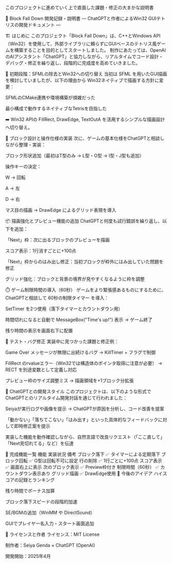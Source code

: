 このプロジェクトに進めていく上で直面した課題・修正の大まかな説明書

📘 Block Fall Down 開発記録・説明書
― ChatGPTと作者によるWin32 GUIテトリスの開発ドキュメント ―

🏗️ はじめに
このプロジェクト「Block Fall Down」は、C++とWindows API（Win32）を使用して、外部ライブラリに頼らずにGUIベースのテトリス風ゲームを構築することを目的としてスタートしました。
制作にあたっては、OpenAIのAIアシスタント「ChatGPT」と協力しながら、リアルタイムでコード設計・デバッグ・修正を繰り返し、段階的に完成度を高めていきました。

🔧 初期段階：SFMLの除去とWin32への切り替え
当初は SFML を用いたGUI描画を検討していましたが、以下の理由から Win32ネイティブで描画する方針に変更：

SFMLのCMake連携や環境構築が煩雑だった

最小構成で動作するネイティブなTetrisを目指した

➡️ Win32 APIの FillRect, DrawEdge, TextOutA を活用するシンプルな描画設計へ切り替え。

🧱 ブロック設計と操作仕様の実装
次に、ゲームの基本仕様をChatGPTと相談しながら整理・実装：

ブロック形状追加（最初はT型のみ → L型・O型 → I型・J型も追加）

操作キーの決定：

W → 回転

A → 左

D → 右

マス目の描画 → DrawEdge によるグリッド表現を導入

📦 描画強化とプレビュー機能の追加
ChatGPTと何度も試行錯誤を繰り返し、以下を追加：

「Next」枠：次に出るブロックのプレビューを描画

スコア表示：1行消すごとに+100点

「Next」枠からのはみ出し修正：当初ブロックが枠外にはみ出していた問題を修正

グリッド強化：ブロックと背景の境界が見やすくなるように枠を調整

⏱️ ゲーム制限時間の導入（60秒）
ゲームをより緊張感あるものにするために、ChatGPTと相談して 60秒の制限タイマー を導入：

SetTimer を2つ使用（落下タイマーとカウントダウン用）

時間切れになると自動で MessageBox("Time's up!") 表示 → ゲーム終了

残り時間の表示を画面右下に配置

🧪 テスト・バグ修正
実装中に見つかった課題と修正例：

Game Over メッセージが無限に出続けるバグ
→ KillTimer + フラグで制御

FillRect のrvalueエラー（Win32では構造体のポインタ取得に注意が必要）
→ RECT を別途変数として定義し対応

プレビュー枠のサイズ調整ミス → 描画領域を+1ブロック分拡張

🤝 ChatGPTとの開発スタイル
このプロジェクトは、以下のような形式でChatGPTとのリアルタイム開発対話を通じて行われました：

Seiyaが実行ログや画像を提示 → ChatGPTが原因を分析し、コード改善を提案

「動かない」「落ちてこない」「はみ出す」といった具体的なフィードバックに対して即時修正案を提示

実装した機能を動作確認しながら、自然言語で改良リクエスト（「ここ直して」「Next見切れてる」など）を伝達

📄 完成機能一覧
機能	実装状況	備考
ブロック落下	✅	タイマーによる定期落下
ブロック回転	✅	O型は回転不可に設定
行の削除	✅	1行ごとに+100点
スコア表示	✅	画面右上に表示
次のブロック表示	✅	Preview枠付き
制限時間（60秒）	✅	カウントダウン表示あり
グリッド描画	✅	DrawEdge使用
📌 今後のアイデア
ハイスコアの記録とランキング

残り時間でボーナス加算

ブロック落下スピードの段階的加速

SE/BGMの追加（WinMM や DirectSound）

GUIでプレイヤー名入力・スタート画面追加

📝 ライセンスと作者
ライセンス：MIT License

制作者：Seiya Genda × ChatGPT (OpenAI)

開発開始：2025年4月
